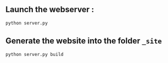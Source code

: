 ## Launch the webserver :

```python server.py```

## Generate the website into the folder `_site`

```python server.py build```